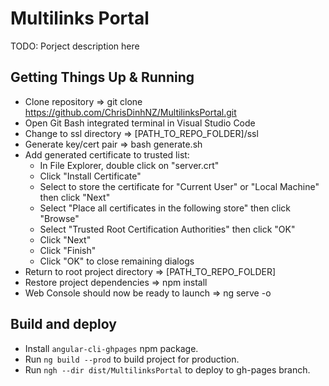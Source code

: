 # Multilinks Portal

TODO: Porject description here

## Getting Things Up & Running

   * Clone repository => git clone https://github.com/ChrisDinhNZ/MultilinksPortal.git
   * Open Git Bash integrated terminal in Visual Studio Code
   * Change to ssl directory => [PATH_TO_REPO_FOLDER]/ssl
   * Generate key/cert pair => bash generate.sh
   * Add generated certificate to trusted list:
      + In File Explorer, double click on "server.crt"
      + Click "Install Certificate"
      + Select to store the certificate for "Current User" or "Local Machine" then click "Next"
      + Select "Place all certificates in the following store" then click "Browse"
      + Select "Trusted Root Certification Authorities" then click "OK"
      + Click "Next"
      + Click "Finish"
      + Click "OK" to close remaining dialogs
   * Return to root project directory => [PATH_TO_REPO_FOLDER]
   * Restore project dependencies => npm install
   * Web Console should now be ready to launch => ng serve -o

## Build and deploy

   * Install `angular-cli-ghpages` npm package.
   * Run `ng build --prod` to build project for production.
   * Run `ngh --dir dist/MultilinksPortal` to deploy to gh-pages branch.

